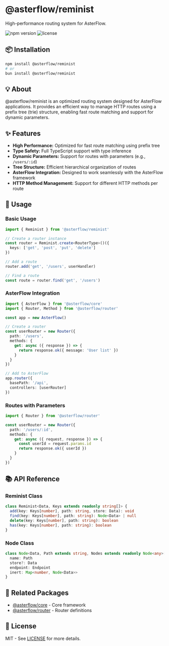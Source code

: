# @asterflow/reminist

High-performance routing system for AsterFlow.

![npm version](https://img.shields.io/npm/v/@asterflow/reminist?style=flat-square)
![license](https://img.shields.io/npm/l/@asterflow/reminist?style=flat-square)

## 📦 Installation

```bash
npm install @asterflow/reminist
# or
bun install @asterflow/reminist
```

## 💡 About

@asterflow/reminist is an optimized routing system designed for AsterFlow applications. It provides an efficient way to manage HTTP routes using a prefix tree (trie) structure, enabling fast route matching and support for dynamic parameters.

## ✨ Features

- **High Performance:** Optimized for fast route matching using prefix tree
- **Type Safety:** Full TypeScript support with type inference
- **Dynamic Parameters:** Support for routes with parameters (e.g., `/users/:id`)
- **Tree Structure:** Efficient hierarchical organization of routes
- **AsterFlow Integration:** Designed to work seamlessly with the AsterFlow framework
- **HTTP Method Management:** Support for different HTTP methods per route

## 🚀 Usage

### Basic Usage

```typescript
import { Reminist } from '@asterflow/reminist'

// Create a router instance
const router = Reminist.create<RouterType>()({
  keys: ['get', 'post', 'put', 'delete']
})

// Add a route
router.add('get', '/users', userHandler)

// Find a route
const route = router.find('get', '/users')
```

### AsterFlow Integration

```typescript
import { AsterFlow } from '@asterflow/core'
import { Router, Method } from '@asterflow/router'

const app = new AsterFlow()

// Create a router
const userRouter = new Router({
  path: '/users',
  methods: {
    get: async ({ response }) => {
      return response.ok({ message: 'User list' })
    }
  }
})

// Add to AsterFlow
app.router({
  basePath: '/api',
  controllers: [userRouter]
})
```

### Routes with Parameters

```typescript
import { Router } from '@asterflow/router'

const userRouter = new Router({
  path: '/users/:id',
  methods: {
    get: async ({ request, response }) => {
      const userId = request.params.id
      return response.ok({ userId })
    }
  }
})
```

## 📚 API Reference

### Reminist Class

```typescript
class Reminist<Data, Keys extends readonly string[]> {
  add(key: Keys[number], path: string, store: Data): void
  find(key: Keys[number], path: string): Node<Data> | null
  delete(key: Keys[number], path: string): boolean
  has(key: Keys[number], path: string): boolean
}
```

### Node Class

```typescript
class Node<Data, Path extends string, Nodes extends readonly Node<any>[], Endpoint extends boolean> {
  name: Path
  store?: Data
  endpoint: Endpoint
  inert: Map<number, Node<Data>>
}
```

## 🔗 Related Packages

- [@asterflow/core](../../core/README.md) - Core framework
- [@asterflow/router](../router/README.md) - Router definitions

## 📄 License

MIT - See [LICENSE](../../LICENSE) for more details.
